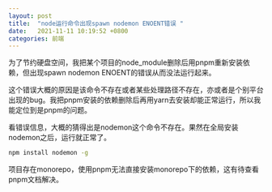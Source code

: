 ```yaml
---
layout: post
title:  "node运行命令出现spawn nodemon ENOENT错误 "
date:   2021-11-11 10:19:52 +0800
categories: 前端
---
```


为了节约硬盘空间，我把某个项目的node_module删除后用pnpm重新安装依赖，但出现spawn nodemon ENOENT的错误从而没法运行起来。

这个错误大概的原因是该命令不存在或者某些处理路径不存在，亦或者是个别平台出现的bug。我把pnpm安装的依赖删除后再用yarn去安装却能正常运行，所以我能定位到是pnpm的问题。

看错误信息，大概的猜得出是nodemon这个命令不存在。果然在全局安装nodemon之后，运行就正常了。

```bash
npm install nodemon -g
```

项目存在monorepo，使用pnpm无法直接安装monorepo下的依赖，这有待查看pnpm文档解决。
